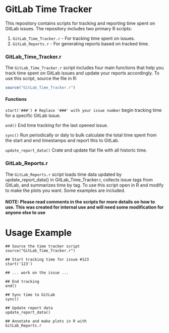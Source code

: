 # GitLab Time Tracker

This repository contains scripts for tracking and reporting time spent on GitLab issues. The repository includes two primary R scripts:

1. `GitLab_Time_Tracker.r` - For tracking time spent on issues.
2. `GitLab_Reports.r` - For generating reports based on tracked time.

### GitLab_Time_Tracker.r

The `GitLab_Time_Tracker.r` script includes four main functions that help you track time spent on GitLab issues and update your reports accordingly. To use this script, source the file in R:

```R
source("GitLab_Time_Tracker.r")
```

#### Functions
```start('###') # Replace '###' with your issue number``` begin tracking time for a specific GitLab issue.  
  
```end()``` End time tracking for the last opened issue.  
  
```sync()``` Run periodically or daly to bulk calculate the total time spent from the start and end timestamps and report this to GitLab.  
  
```update_report_data()```  Crate and update flat file with all historic time.  
  

### GitLab_Reports.r
The `GitLab_Reports.r` script loads time data updated by update_report_data() in GitLab_Time_Tracker.r, collects issue tags from GitLab, and summarizes time by tag. To use this script open in R and modify to make the plots you want. Some examples are included. 

#### NOTE: Please read comments in the scripts for more details on how to use. This was created for internal use and will need some modification for anyone else to use

# Usage Example
```
## Source the time tracker script
source("GitLab_Time_Tracker.r")

## Start tracking time for issue #123
start('123')

## ... work on the issue ...

## End tracking
end()

## Sync time to GitLab
sync()

## Update report data
update_report_data()
```
```
## Annotate and make plots in R with 
GitLab_Reports.r
```
